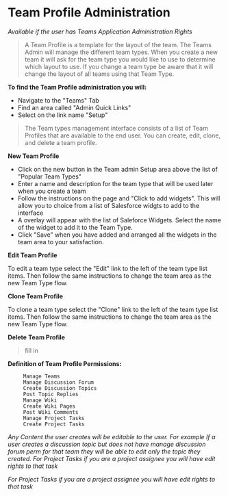 # Team Profile Administration #

_Available if the user has Teams Application Administration Rights_

> A Team Profile is a template for the layout of the team. The Teams Admin will manage the different team types. When you create a new team it will ask for the team type you would like to use to determine which layout to use. If you change a team type be aware that it will change the layout of all teams using that Team Type.

**To find the Team Profile administration you will:**

  * Navigate to the "Teams" Tab
  * Find an area called "Admin Quick Links"
  * Select on the link name "Setup"

> The Team types management interface consists of a list of Team Profiles that are available to the end user. You can create, edit, clone, and delete a team profile.

**New Team Profile**

  * Click on the new button in the Team admin Setup area above the list of "Popular Team Types"
  * Enter a name and description for the team type that will be used later when you create a team
  * Follow the instructions on the page and "Click to add widgets". This will allow you to choice from a list of Salesforce widgts to add to the interface
  * A overlay will appear with the list of Saleforce Widgets. Select the name of the widget to add it to the Team Type.
  * Click "Save" when you have added and arranged all the widgets in the team area to your satisfaction.

**Edit Team Profile**

To edit a team type select the "Edit" link to the left of the team type list items. Then follow the same instructions to change the team area as the new Team Type flow.

**Clone Team Profile**

To clone a team type select the "Clone" link to the left of the team type list items. Then follow the same instructions to change the team area as the new Team Type flow.

**Delete**
**Team Profile**

> fill in

**Definition of Team Profile Permissions:**

```
     Manage Teams
     Manage Discussion Forum
     Create Discussion Topics 
     Post Topic Replies
     Manage Wiki
     Create Wiki Pages
     Post Wiki Comments
     Manage Project Tasks
     Create Project Tasks
```


_Any Content the user creates will be editable to the user. For example If a user creates a discussion topic but does not have manage discussion forum perm for that team they will be able to edit only the topic they created. For Project Tasks if you are a project assignee you will have edit rights to that task_

_For Project Tasks if you are a project assignee you will have edit rights to that task_